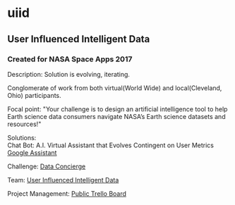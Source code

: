 # uiid
## User Influenced Intelligent Data  
  
### Created for NASA Space Apps 2017 

Description: Solution is evolving, iterating. 

Conglomerate of work from both virtual(World Wide) and local(Cleveland, Ohio) participants.
  
Focal point: "Your challenge is to design an artificial intelligence tool to help Earth science data consumers navigate NASA’s Earth science datasets and resources!"

Solutions:  
Chat Bot: A.I. Virtual Assistant that Evolves Contingent on User Metrics [Google Assistant](https://developers.google.com/actions/)  
  
Challenge: [Data Concierge](https://2017.spaceappschallenge.org/challenges/ideate-and-create/data-concierge/details)  
    
Team: [User Influenced Intelligent Data](https://2017.spaceappschallenge.org/challenges/ideate-and-create/data-concierge/teams/user-influenced-intelligent-data/stream)   

Project Management: [Public Trello Board](https://trello.com/b/sp819hHq/space-apps-2017)  
